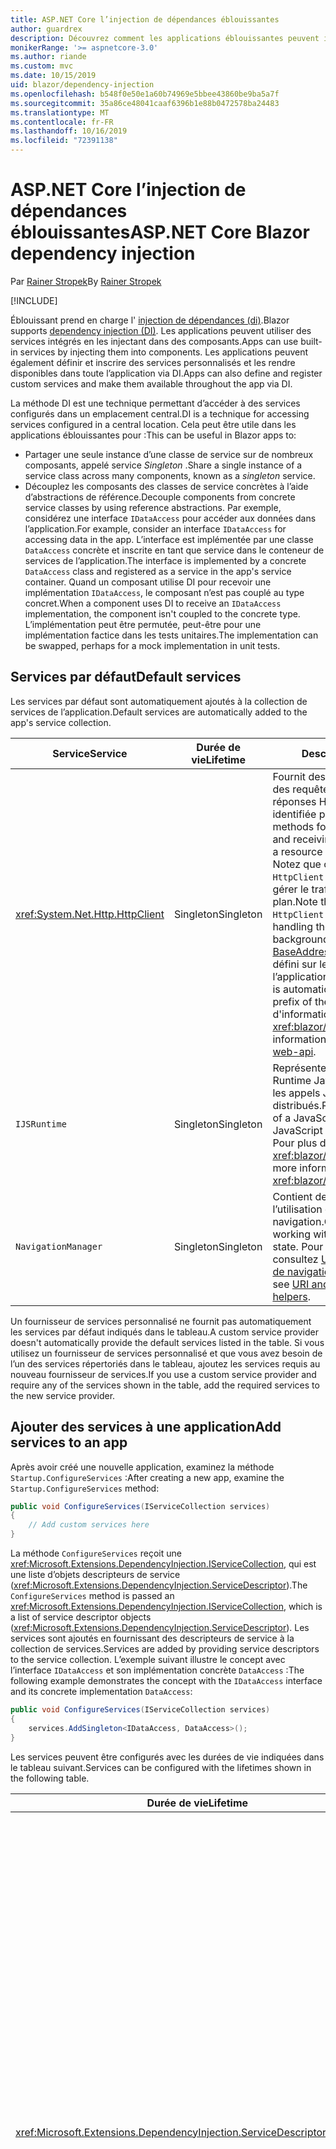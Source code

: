 ```yaml
---
title: ASP.NET Core l’injection de dépendances éblouissantes
author: guardrex
description: Découvrez comment les applications éblouissantes peuvent injecter des services dans des composants.
monikerRange: '>= aspnetcore-3.0'
ms.author: riande
ms.custom: mvc
ms.date: 10/15/2019
uid: blazor/dependency-injection
ms.openlocfilehash: b548f0e50e1a60b74969e5bbee43860be9ba5a7f
ms.sourcegitcommit: 35a86ce48041caaf6396b1e88b0472578ba24483
ms.translationtype: MT
ms.contentlocale: fr-FR
ms.lasthandoff: 10/16/2019
ms.locfileid: "72391138"
---
```

# <a name="aspnet-core-blazor-dependency-injection"></a><span data-ttu-id="d3c22-103">ASP.NET Core l’injection de dépendances éblouissantes</span><span class="sxs-lookup"><span data-stu-id="d3c22-103">ASP.NET Core Blazor dependency injection</span></span>

<span data-ttu-id="d3c22-104">Par [Rainer Stropek](https://www.timecockpit.com)</span><span class="sxs-lookup"><span data-stu-id="d3c22-104">By [Rainer Stropek](https://www.timecockpit.com)</span></span>

[!INCLUDE[](~/includes/blazorwasm-preview-notice.md)]

<span data-ttu-id="d3c22-105">Éblouissant prend en charge l' [injection de dépendances (di)](xref:fundamentals/dependency-injection).</span><span class="sxs-lookup"><span data-stu-id="d3c22-105">Blazor supports [dependency injection (DI)](xref:fundamentals/dependency-injection).</span></span> <span data-ttu-id="d3c22-106">Les applications peuvent utiliser des services intégrés en les injectant dans des composants.</span><span class="sxs-lookup"><span data-stu-id="d3c22-106">Apps can use built-in services by injecting them into components.</span></span> <span data-ttu-id="d3c22-107">Les applications peuvent également définir et inscrire des services personnalisés et les rendre disponibles dans toute l’application via DI.</span><span class="sxs-lookup"><span data-stu-id="d3c22-107">Apps can also define and register custom services and make them available throughout the app via DI.</span></span>

<span data-ttu-id="d3c22-108">La méthode DI est une technique permettant d’accéder à des services configurés dans un emplacement central.</span><span class="sxs-lookup"><span data-stu-id="d3c22-108">DI is a technique for accessing services configured in a central location.</span></span> <span data-ttu-id="d3c22-109">Cela peut être utile dans les applications éblouissantes pour :</span><span class="sxs-lookup"><span data-stu-id="d3c22-109">This can be useful in Blazor apps to:</span></span>

* <span data-ttu-id="d3c22-110">Partager une seule instance d’une classe de service sur de nombreux composants, appelé service *Singleton* .</span><span class="sxs-lookup"><span data-stu-id="d3c22-110">Share a single instance of a service class across many components, known as a *singleton* service.</span></span>
* <span data-ttu-id="d3c22-111">Découplez les composants des classes de service concrètes à l’aide d’abstractions de référence.</span><span class="sxs-lookup"><span data-stu-id="d3c22-111">Decouple components from concrete service classes by using reference abstractions.</span></span> <span data-ttu-id="d3c22-112">Par exemple, considérez une interface `IDataAccess` pour accéder aux données dans l’application.</span><span class="sxs-lookup"><span data-stu-id="d3c22-112">For example, consider an interface `IDataAccess` for accessing data in the app.</span></span> <span data-ttu-id="d3c22-113">L’interface est implémentée par une classe `DataAccess` concrète et inscrite en tant que service dans le conteneur de services de l’application.</span><span class="sxs-lookup"><span data-stu-id="d3c22-113">The interface is implemented by a concrete `DataAccess` class and registered as a service in the app's service container.</span></span> <span data-ttu-id="d3c22-114">Quand un composant utilise DI pour recevoir une implémentation `IDataAccess`, le composant n’est pas couplé au type concret.</span><span class="sxs-lookup"><span data-stu-id="d3c22-114">When a component uses DI to receive an `IDataAccess` implementation, the component isn't coupled to the concrete type.</span></span> <span data-ttu-id="d3c22-115">L’implémentation peut être permutée, peut-être pour une implémentation factice dans les tests unitaires.</span><span class="sxs-lookup"><span data-stu-id="d3c22-115">The implementation can be swapped, perhaps for a mock implementation in unit tests.</span></span>

## <a name="default-services"></a><span data-ttu-id="d3c22-116">Services par défaut</span><span class="sxs-lookup"><span data-stu-id="d3c22-116">Default services</span></span>

<span data-ttu-id="d3c22-117">Les services par défaut sont automatiquement ajoutés à la collection de services de l’application.</span><span class="sxs-lookup"><span data-stu-id="d3c22-117">Default services are automatically added to the app's service collection.</span></span>

| <span data-ttu-id="d3c22-118">Service</span><span class="sxs-lookup"><span data-stu-id="d3c22-118">Service</span></span> | <span data-ttu-id="d3c22-119">Durée de vie</span><span class="sxs-lookup"><span data-stu-id="d3c22-119">Lifetime</span></span> | <span data-ttu-id="d3c22-120">Description</span><span class="sxs-lookup"><span data-stu-id="d3c22-120">Description</span></span> |
| ------- | -------- | ----------- |
| <xref:System.Net.Http.HttpClient> | <span data-ttu-id="d3c22-121">Singleton</span><span class="sxs-lookup"><span data-stu-id="d3c22-121">Singleton</span></span> | <span data-ttu-id="d3c22-122">Fournit des méthodes pour envoyer des requêtes HTTP et recevoir des réponses HTTP d’une ressource identifiée par un URI.</span><span class="sxs-lookup"><span data-stu-id="d3c22-122">Provides methods for sending HTTP requests and receiving HTTP responses from a resource identified by a URI.</span></span> <span data-ttu-id="d3c22-123">Notez que cette instance de `HttpClient` utilise le navigateur pour gérer le trafic HTTP en arrière-plan.</span><span class="sxs-lookup"><span data-stu-id="d3c22-123">Note that this instance of `HttpClient` uses the browser for handling the HTTP traffic in the background.</span></span> <span data-ttu-id="d3c22-124">[Httpclient. BaseAddress](xref:System.Net.Http.HttpClient.BaseAddress) est automatiquement défini sur le préfixe URI de base de l’application.</span><span class="sxs-lookup"><span data-stu-id="d3c22-124">[HttpClient.BaseAddress](xref:System.Net.Http.HttpClient.BaseAddress) is automatically set to the base URI prefix of the app.</span></span> <span data-ttu-id="d3c22-125">Pour plus d'informations, consultez <xref:blazor/call-web-api>.</span><span class="sxs-lookup"><span data-stu-id="d3c22-125">For more information, see <xref:blazor/call-web-api>.</span></span> |
| `IJSRuntime` | <span data-ttu-id="d3c22-126">Singleton</span><span class="sxs-lookup"><span data-stu-id="d3c22-126">Singleton</span></span> | <span data-ttu-id="d3c22-127">Représente une instance d’un Runtime JavaScript dans laquelle les appels JavaScript sont distribués.</span><span class="sxs-lookup"><span data-stu-id="d3c22-127">Represents an instance of a JavaScript runtime where JavaScript calls are dispatched.</span></span> <span data-ttu-id="d3c22-128">Pour plus d'informations, consultez <xref:blazor/javascript-interop>.</span><span class="sxs-lookup"><span data-stu-id="d3c22-128">For more information, see <xref:blazor/javascript-interop>.</span></span> |
| `NavigationManager` | <span data-ttu-id="d3c22-129">Singleton</span><span class="sxs-lookup"><span data-stu-id="d3c22-129">Singleton</span></span> | <span data-ttu-id="d3c22-130">Contient des assistances pour l’utilisation des URI et de l’état de navigation.</span><span class="sxs-lookup"><span data-stu-id="d3c22-130">Contains helpers for working with URIs and navigation state.</span></span> <span data-ttu-id="d3c22-131">Pour plus d’informations, consultez [URI et assistance de l’état de navigation](xref:blazor/routing#uri-and-navigation-state-helpers).</span><span class="sxs-lookup"><span data-stu-id="d3c22-131">For more information, see [URI and navigation state helpers](xref:blazor/routing#uri-and-navigation-state-helpers).</span></span> |

<span data-ttu-id="d3c22-132">Un fournisseur de services personnalisé ne fournit pas automatiquement les services par défaut indiqués dans le tableau.</span><span class="sxs-lookup"><span data-stu-id="d3c22-132">A custom service provider doesn't automatically provide the default services listed in the table.</span></span> <span data-ttu-id="d3c22-133">Si vous utilisez un fournisseur de services personnalisé et que vous avez besoin de l’un des services répertoriés dans le tableau, ajoutez les services requis au nouveau fournisseur de services.</span><span class="sxs-lookup"><span data-stu-id="d3c22-133">If you use a custom service provider and require any of the services shown in the table, add the required services to the new service provider.</span></span>

## <a name="add-services-to-an-app"></a><span data-ttu-id="d3c22-134">Ajouter des services à une application</span><span class="sxs-lookup"><span data-stu-id="d3c22-134">Add services to an app</span></span>

<span data-ttu-id="d3c22-135">Après avoir créé une nouvelle application, examinez la méthode `Startup.ConfigureServices` :</span><span class="sxs-lookup"><span data-stu-id="d3c22-135">After creating a new app, examine the `Startup.ConfigureServices` method:</span></span>

```csharp
public void ConfigureServices(IServiceCollection services)
{
    // Add custom services here
}
```

<span data-ttu-id="d3c22-136">La méthode `ConfigureServices` reçoit une <xref:Microsoft.Extensions.DependencyInjection.IServiceCollection>, qui est une liste d’objets descripteurs de service (<xref:Microsoft.Extensions.DependencyInjection.ServiceDescriptor>).</span><span class="sxs-lookup"><span data-stu-id="d3c22-136">The `ConfigureServices` method is passed an <xref:Microsoft.Extensions.DependencyInjection.IServiceCollection>, which is a list of service descriptor objects (<xref:Microsoft.Extensions.DependencyInjection.ServiceDescriptor>).</span></span> <span data-ttu-id="d3c22-137">Les services sont ajoutés en fournissant des descripteurs de service à la collection de services.</span><span class="sxs-lookup"><span data-stu-id="d3c22-137">Services are added by providing service descriptors to the service collection.</span></span> <span data-ttu-id="d3c22-138">L’exemple suivant illustre le concept avec l’interface `IDataAccess` et son implémentation concrète `DataAccess` :</span><span class="sxs-lookup"><span data-stu-id="d3c22-138">The following example demonstrates the concept with the `IDataAccess` interface and its concrete implementation `DataAccess`:</span></span>

```csharp
public void ConfigureServices(IServiceCollection services)
{
    services.AddSingleton<IDataAccess, DataAccess>();
}
```

<span data-ttu-id="d3c22-139">Les services peuvent être configurés avec les durées de vie indiquées dans le tableau suivant.</span><span class="sxs-lookup"><span data-stu-id="d3c22-139">Services can be configured with the lifetimes shown in the following table.</span></span>

| <span data-ttu-id="d3c22-140">Durée de vie</span><span class="sxs-lookup"><span data-stu-id="d3c22-140">Lifetime</span></span> | <span data-ttu-id="d3c22-141">Description</span><span class="sxs-lookup"><span data-stu-id="d3c22-141">Description</span></span> |
| -------- | ----------- |
| <xref:Microsoft.Extensions.DependencyInjection.ServiceDescriptor.Scoped*> | <span data-ttu-id="d3c22-142">Les applications webassembly éblouissantes n’ont pas actuellement de concept d’étendues DI.</span><span class="sxs-lookup"><span data-stu-id="d3c22-142">Blazor WebAssembly apps don't currently have a concept of DI scopes.</span></span> <span data-ttu-id="d3c22-143">les services inscrits @no__t 1/-0 se comportent comme des services `Singleton`.</span><span class="sxs-lookup"><span data-stu-id="d3c22-143">`Scoped`-registered services behave like `Singleton` services.</span></span> <span data-ttu-id="d3c22-144">Toutefois, le modèle d’hébergement du serveur éblouissant prend en charge la durée de vie `Scoped`.</span><span class="sxs-lookup"><span data-stu-id="d3c22-144">However, the Blazor Server hosting model supports the `Scoped` lifetime.</span></span> <span data-ttu-id="d3c22-145">Dans les applications serveur éblouissantes, l’inscription d’un service étendu est limitée à la *connexion*.</span><span class="sxs-lookup"><span data-stu-id="d3c22-145">In Blazor Server apps, a scoped service registration is scoped to the *connection*.</span></span> <span data-ttu-id="d3c22-146">Pour cette raison, il est préférable d’utiliser les services délimités pour les services qui doivent être étendus à l’utilisateur actuel, même si l’objectif actuel est d’exécuter côté client dans le navigateur.</span><span class="sxs-lookup"><span data-stu-id="d3c22-146">For this reason, using scoped services is preferred for services that should be scoped to the current user, even if the current intent is to run client-side in the browser.</span></span> |
| <xref:Microsoft.Extensions.DependencyInjection.ServiceDescriptor.Singleton*> | <span data-ttu-id="d3c22-147">DI crée une *seule instance* du service.</span><span class="sxs-lookup"><span data-stu-id="d3c22-147">DI creates a *single instance* of the service.</span></span> <span data-ttu-id="d3c22-148">Tous les composants nécessitant un service `Singleton` reçoivent une instance du même service.</span><span class="sxs-lookup"><span data-stu-id="d3c22-148">All components requiring a `Singleton` service receive an instance of the same service.</span></span> |
| <xref:Microsoft.Extensions.DependencyInjection.ServiceDescriptor.Transient*> | <span data-ttu-id="d3c22-149">Chaque fois qu’un composant obtient une instance d’un service `Transient` à partir du conteneur de service, il reçoit une *nouvelle instance* du service.</span><span class="sxs-lookup"><span data-stu-id="d3c22-149">Whenever a component obtains an instance of a `Transient` service from the service container, it receives a *new instance* of the service.</span></span> |

<span data-ttu-id="d3c22-150">Le système DI est basé sur le système DI dans ASP.NET Core.</span><span class="sxs-lookup"><span data-stu-id="d3c22-150">The DI system is based on the DI system in ASP.NET Core.</span></span> <span data-ttu-id="d3c22-151">Pour plus d'informations, consultez <xref:fundamentals/dependency-injection>.</span><span class="sxs-lookup"><span data-stu-id="d3c22-151">For more information, see <xref:fundamentals/dependency-injection>.</span></span>

## <a name="request-a-service-in-a-component"></a><span data-ttu-id="d3c22-152">Demander un service dans un composant</span><span class="sxs-lookup"><span data-stu-id="d3c22-152">Request a service in a component</span></span>

<span data-ttu-id="d3c22-153">Une fois les services ajoutés à la collection de services, injectez les services dans les composants à l’aide de la directive Razor [\@inject](xref:mvc/views/razor#inject) .</span><span class="sxs-lookup"><span data-stu-id="d3c22-153">After services are added to the service collection, inject the services into the components using the [\@inject](xref:mvc/views/razor#inject) Razor directive.</span></span> <span data-ttu-id="d3c22-154">`@inject` a deux paramètres :</span><span class="sxs-lookup"><span data-stu-id="d3c22-154">`@inject` has two parameters:</span></span>

* <span data-ttu-id="d3c22-155">Tapez &ndash; pour le type de service à injecter.</span><span class="sxs-lookup"><span data-stu-id="d3c22-155">Type &ndash; The type of the service to inject.</span></span>
* <span data-ttu-id="d3c22-156">Propriété &ndash; nom de la propriété qui reçoit le service d’application injecté.</span><span class="sxs-lookup"><span data-stu-id="d3c22-156">Property &ndash; The name of the property receiving the injected app service.</span></span> <span data-ttu-id="d3c22-157">La propriété ne nécessite pas de création manuelle.</span><span class="sxs-lookup"><span data-stu-id="d3c22-157">The property doesn't require manual creation.</span></span> <span data-ttu-id="d3c22-158">Le compilateur crée la propriété.</span><span class="sxs-lookup"><span data-stu-id="d3c22-158">The compiler creates the property.</span></span>

<span data-ttu-id="d3c22-159">Pour plus d'informations, consultez <xref:mvc/views/dependency-injection>.</span><span class="sxs-lookup"><span data-stu-id="d3c22-159">For more information, see <xref:mvc/views/dependency-injection>.</span></span>

<span data-ttu-id="d3c22-160">Utilisez plusieurs instructions `@inject` pour injecter différents services.</span><span class="sxs-lookup"><span data-stu-id="d3c22-160">Use multiple `@inject` statements to inject different services.</span></span>

<span data-ttu-id="d3c22-161">L'exemple suivant montre comment utiliser `@inject`.</span><span class="sxs-lookup"><span data-stu-id="d3c22-161">The following example shows how to use `@inject`.</span></span> <span data-ttu-id="d3c22-162">Le service qui implémente `Services.IDataAccess` est injecté dans la propriété du composant `DataRepository`.</span><span class="sxs-lookup"><span data-stu-id="d3c22-162">The service implementing `Services.IDataAccess` is injected into the component's property `DataRepository`.</span></span> <span data-ttu-id="d3c22-163">Notez que le code utilise uniquement l’abstraction `IDataAccess` :</span><span class="sxs-lookup"><span data-stu-id="d3c22-163">Note how the code is only using the `IDataAccess` abstraction:</span></span>

[!code-cshtml[](dependency-injection/samples_snapshot/3.x/CustomerList.razor?highlight=2-3,23)]

<span data-ttu-id="d3c22-164">En interne, la propriété générée (`DataRepository`) est décorée avec l’attribut `InjectAttribute`.</span><span class="sxs-lookup"><span data-stu-id="d3c22-164">Internally, the generated property (`DataRepository`) is decorated with the `InjectAttribute` attribute.</span></span> <span data-ttu-id="d3c22-165">En règle générale, cet attribut n’est pas utilisé directement.</span><span class="sxs-lookup"><span data-stu-id="d3c22-165">Typically, this attribute isn't used directly.</span></span> <span data-ttu-id="d3c22-166">Si une classe de base est requise pour les composants et les propriétés injectées sont également requises pour la classe de base, ajoutez manuellement le `InjectAttribute` :</span><span class="sxs-lookup"><span data-stu-id="d3c22-166">If a base class is required for components and injected properties are also required for the base class, manually add the `InjectAttribute`:</span></span>

```csharp
public class ComponentBase : IComponent
{
    // DI works even if using the InjectAttribute in a component's base class.
    [Inject]
    protected IDataAccess DataRepository { get; set; }
    ...
}
```

<span data-ttu-id="d3c22-167">Dans les composants dérivés de la classe de base, la directive `@inject` n’est pas obligatoire.</span><span class="sxs-lookup"><span data-stu-id="d3c22-167">In components derived from the base class, the `@inject` directive isn't required.</span></span> <span data-ttu-id="d3c22-168">Le `InjectAttribute` de la classe de base est suffisant :</span><span class="sxs-lookup"><span data-stu-id="d3c22-168">The `InjectAttribute` of the base class is sufficient:</span></span>

```cshtml
@page "/demo"
@inherits ComponentBase

<h1>Demo Component</h1>
```

## <a name="use-di-in-services"></a><span data-ttu-id="d3c22-169">Utiliser DI dans les services</span><span class="sxs-lookup"><span data-stu-id="d3c22-169">Use DI in services</span></span>

<span data-ttu-id="d3c22-170">Les services complexes peuvent nécessiter des services supplémentaires.</span><span class="sxs-lookup"><span data-stu-id="d3c22-170">Complex services might require additional services.</span></span> <span data-ttu-id="d3c22-171">Dans l’exemple précédent, `DataAccess` peut nécessiter le service par défaut `HttpClient`.</span><span class="sxs-lookup"><span data-stu-id="d3c22-171">In the prior example, `DataAccess` might require the `HttpClient` default service.</span></span> <span data-ttu-id="d3c22-172">`@inject` (ou `InjectAttribute`) n’est pas disponible pour une utilisation dans les services.</span><span class="sxs-lookup"><span data-stu-id="d3c22-172">`@inject` (or the `InjectAttribute`) isn't available for use in services.</span></span> <span data-ttu-id="d3c22-173">L' *injection de constructeur* doit être utilisée à la place.</span><span class="sxs-lookup"><span data-stu-id="d3c22-173">*Constructor injection* must be used instead.</span></span> <span data-ttu-id="d3c22-174">Les services requis sont ajoutés en ajoutant des paramètres au constructeur du service.</span><span class="sxs-lookup"><span data-stu-id="d3c22-174">Required services are added by adding parameters to the service's constructor.</span></span> <span data-ttu-id="d3c22-175">Lorsque DI crée le service, il reconnaît les services dont il a besoin dans le constructeur et les fournit en conséquence.</span><span class="sxs-lookup"><span data-stu-id="d3c22-175">When DI creates the service, it recognizes the services it requires in the constructor and provides them accordingly.</span></span>

```csharp
public class DataAccess : IDataAccess
{
    // The constructor receives an HttpClient via dependency
    // injection. HttpClient is a default service.
    public DataAccess(HttpClient client)
    {
        ...
    }
}
```

<span data-ttu-id="d3c22-176">Conditions préalables pour l’injection de constructeur :</span><span class="sxs-lookup"><span data-stu-id="d3c22-176">Prerequisites for constructor injection:</span></span>

* <span data-ttu-id="d3c22-177">Un constructeur doit exister dont les arguments peuvent tous être remplis par DI.</span><span class="sxs-lookup"><span data-stu-id="d3c22-177">One constructor must exist whose arguments can all be fulfilled by DI.</span></span> <span data-ttu-id="d3c22-178">Les paramètres supplémentaires non couverts par DI sont autorisés s’ils spécifient des valeurs par défaut.</span><span class="sxs-lookup"><span data-stu-id="d3c22-178">Additional parameters not covered by DI are allowed if they specify default values.</span></span>
* <span data-ttu-id="d3c22-179">Le constructeur applicable doit être *public*.</span><span class="sxs-lookup"><span data-stu-id="d3c22-179">The applicable constructor must be *public*.</span></span>
* <span data-ttu-id="d3c22-180">Un constructeur applicable doit exister.</span><span class="sxs-lookup"><span data-stu-id="d3c22-180">One applicable constructor must exist.</span></span> <span data-ttu-id="d3c22-181">En cas d’ambiguïté, DI lève une exception.</span><span class="sxs-lookup"><span data-stu-id="d3c22-181">In case of an ambiguity, DI throws an exception.</span></span>

## <a name="utility-base-component-classes-to-manage-a-di-scope"></a><span data-ttu-id="d3c22-182">Classes de composants de base de l’utilitaire pour gérer une étendue DI</span><span class="sxs-lookup"><span data-stu-id="d3c22-182">Utility base component classes to manage a DI scope</span></span>

<span data-ttu-id="d3c22-183">Dans ASP.NET Core applications, les services délimités sont généralement étendus à la requête actuelle.</span><span class="sxs-lookup"><span data-stu-id="d3c22-183">In ASP.NET Core apps, scoped services are typically scoped to the current request.</span></span> <span data-ttu-id="d3c22-184">Une fois la demande terminée, tous les services délimités ou temporaires sont supprimés par le système DI.</span><span class="sxs-lookup"><span data-stu-id="d3c22-184">After the request completes, any scoped or transient services are disposed by the DI system.</span></span> <span data-ttu-id="d3c22-185">Dans les applications serveur éblouissantes, l’étendue de la demande est valable pendant la durée de la connexion du client, ce qui peut entraîner des services transitoires et de portée de vie bien plus longs que prévu.</span><span class="sxs-lookup"><span data-stu-id="d3c22-185">In Blazor Server apps, the request scope lasts for the duration of the client connection, which can result in transient and scoped services living much longer than expected.</span></span>

<span data-ttu-id="d3c22-186">Pour étendre les services à la durée de vie d’un composant, peut utiliser les classes de base `OwningComponentBase` et `OwningComponentBase<TService>`.</span><span class="sxs-lookup"><span data-stu-id="d3c22-186">To scope services to the lifetime of a component, can use the `OwningComponentBase` and `OwningComponentBase<TService>` base classes.</span></span> <span data-ttu-id="d3c22-187">Ces classes de base exposent une propriété `ScopedServices` de type `IServiceProvider` qui résout les services dont la portée est limitée à la durée de vie du composant.</span><span class="sxs-lookup"><span data-stu-id="d3c22-187">These base classes expose a `ScopedServices` property of type `IServiceProvider` that resolve services that are scoped to the lifetime of the component.</span></span> <span data-ttu-id="d3c22-188">Pour créer un composant qui hérite d’une classe de base dans Razor, utilisez la directive `@inherits`.</span><span class="sxs-lookup"><span data-stu-id="d3c22-188">To author a component that inherits from a base class in Razor, use the `@inherits` directive.</span></span>

```cshtml
@page "/users"
@attribute [Authorize]
@inherits OwningComponentBase<Data.ApplicationDbContext>

<h1>Users (@Service.Users.Count())</h1>
<ul>
    @foreach (var user in Service.Users)
    {
        <li>@user.UserName</li>
    }
</ul>
```

> [!NOTE]
> <span data-ttu-id="d3c22-189">Les services injectés dans le composant à l’aide de `@inject` ou le `InjectAttribute` ne sont pas créés dans l’étendue du composant et sont liés à l’étendue de la demande.</span><span class="sxs-lookup"><span data-stu-id="d3c22-189">Services injected into the component using `@inject` or the `InjectAttribute` aren't created in the component's scope and are tied to the request scope.</span></span>

## <a name="additional-resources"></a><span data-ttu-id="d3c22-190">Ressources supplémentaires</span><span class="sxs-lookup"><span data-stu-id="d3c22-190">Additional resources</span></span>

* <xref:fundamentals/dependency-injection>
* <xref:mvc/views/dependency-injection>
